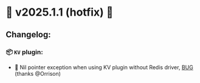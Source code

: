 # 🚀 v2025.1.1 (hotfix) 🚀

## Changelog:

### 📦 `KV` plugin:

- 🐛 Nil pointer exception when using KV plugin without Redis driver, [BUG](https://github.com/roadrunner-server/roadrunner/issues/2172) (thanks @Orrison)
